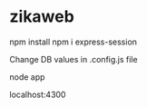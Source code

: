 # zikaweb


npm install
npm i express-session

Change DB values in .config.js file

node app

localhost:4300
